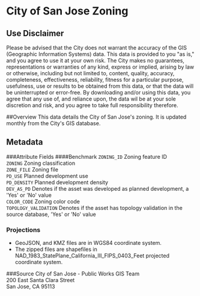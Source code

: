 # City of San Jose Zoning

## Use Disclaimer
Please be advised that the City does not warrant the accuracy of the GIS (Geographic 
Information Systems) data.  This data is provided to you "as is," and you agree to use it 
at your own risk.  The City makes no guarantees, representations or warranties of any kind, 
express or implied, arising by law or otherwise, including but not limited to,
content, quality, accuracy, completeness, effectiveness, reliability, fitness for a 
particular purpose, usefulness, use or results to be obtained from this data, or that the 
data will be uninterrupted or error-free.  By downloading and/or using this data, you agree 
that any use of, and reliance upon, the data wil be at your sole discretion and risk, and you 
agree to take full responsibility therefore.

##Overview
This data details the City of San Jose's zoning.  It is updated monthly from the City's GIS database.

## Metadata
###Attribute Fields
####Benchmark
`ZONING_ID` Zoning feature ID  
`ZONING` Zoning classification  
`ZONE_FILE` Zoning file  
`PD_USE` Planned development use  
`PD_DENSITY` Planned development density  
`DEV_AS_PD` Denotes if the asset was developed as planned development, a 'Yes' or 'No' value  
`COLOR_CODE` Zoning color code  
`TOPOLOGY_VALIDATION` Denotes if the asset has topology validation in the source database, 'Yes' or 'No' value  


### Projections
* GeoJSON, and KMZ files are in WGS84 coordinate system.
* The zipped files are shapefiles in NAD_1983_StatePlane_California_III_FIPS_0403_Feet projected coordinate system.

###Source
City of San Jose - Public Works GIS Team  
200 East Santa Clara Street  
San Jose, CA 95113  
